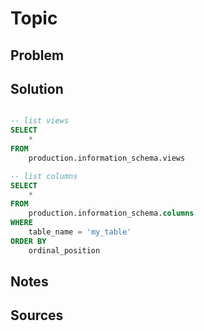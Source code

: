 # Topic


## Problem
<!-- 
What do you want to achieve?
-->


## Solution
<!-- 
How do you do it>
-->

```sql

-- list views
SELECT
    * 
FROM
    production.information_schema.views

-- list columns
SELECT 
    * 
FROM 
    production.information_schema.columns
WHERE
    table_name = 'my_table'
ORDER BY 
    ordinal_position
```


## Notes
<!-- 
The how, why, any caveats?
-->


## Sources
<!-- 
What links, blogs, articles helped you achieve this
-->

